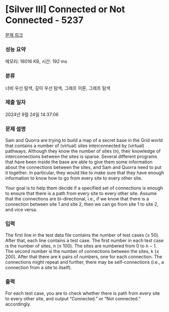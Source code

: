 # [Silver III] Connected or Not Connected - 5237 

[문제 링크](https://www.acmicpc.net/problem/5237) 

### 성능 요약

메모리: 18016 KB, 시간: 192 ms

### 분류

너비 우선 탐색, 깊이 우선 탐색, 그래프 이론, 그래프 탐색

### 제출 일자

2024년 9월 24일 14:37:06

### 문제 설명

<p>Sam and Quorra are trying to build a map of a secret base in the Grid world that contains a number of (virtual) sites interconnected by (virtual) pathways. Although they know the number of sites (n), their knowledge of interconnections between the sites is sparse. Several different programs that have been inside the base are able to give them some information about the connections between the sites, and Sam and Quorra need to put it together. In particular, they would like to make sure that they have enough information to know how to go from every site to every other site.</p>

<p>Your goal is to help them decide if a specified set of connections is enough to ensure that there is a path from every site to every other site. Assume that the connections are bi-directional, i.e., if we know that there is a connection between site 1 and site 2, then we can go from site 1 to site 2, and vice versa.</p>

### 입력 

 <p>The first line in the test data file contains the number of test cases (≤ 50). After that, each line contains a test case. The first number in each test case is the number of sites, n (≤ 100). The sites are numbered from 0 to n − 1. The second number is the number of connections between the sites, k (≤ 200). After that there are k pairs of numbers, one for each connection. The connections might repeat and further, there may be self-connections (i.e., a connection from a site to itself).</p>

### 출력 

 <p>For each test case, you are to check whether there is path from every site to every other site, and output “Connected.” or “Not connected.” accordingly.</p>

